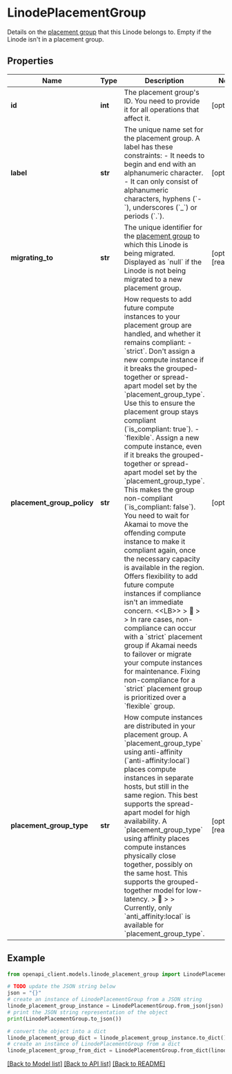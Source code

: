 # LinodePlacementGroup

Details on the [placement group](https://www.linode.com/docs/products/compute/compute-instances/guides/placement-groups/) that this Linode belongs to. Empty if the Linode isn't in a placement group.

## Properties

Name | Type | Description | Notes
------------ | ------------- | ------------- | -------------
**id** | **int** | The placement group&#39;s ID. You need to provide it for all operations that affect it. | [optional] 
**label** | **str** | The unique name set for the placement group. A label has these constraints:  - It needs to begin and end with an alphanumeric character. - It can only consist of alphanumeric characters, hyphens (&#x60;-&#x60;), underscores (&#x60;_&#x60;) or periods (&#x60;.&#x60;). | [optional] 
**migrating_to** | **str** | The unique identifier for the [placement group](https://techdocs.akamai.com/cloud-computing/docs/work-with-placement-groups) to which this Linode is being migrated. Displayed as &#x60;null&#x60; if the Linode is not being migrated to a new placement group. | [optional] [readonly] 
**placement_group_policy** | **str** | How requests to add future compute instances to your placement group are handled, and whether it remains compliant:  - &#x60;strict&#x60;. Don&#39;t assign a new compute instance if it breaks the grouped-together or spread-apart model set by the &#x60;placement_group_type&#x60;. Use this to ensure the placement group stays compliant (&#x60;is_compliant: true&#x60;). - &#x60;flexible&#x60;. Assign a new compute instance, even if it breaks the grouped-together or spread-apart model set by the &#x60;placement_group_type&#x60;. This makes the group non-compliant (&#x60;is_compliant: false&#x60;). You need to wait for Akamai to move the offending compute instance to make it compliant again, once the necessary capacity is available in the region. Offers flexibility to add future compute instances if compliance isn&#39;t an immediate concern.  &lt;&lt;LB&gt;&gt;  &gt; 📘 &gt; &gt; In rare cases, non-compliance can occur with a &#x60;strict&#x60; placement group if Akamai needs to failover or migrate your compute instances for maintenance. Fixing non-compliance for a &#x60;strict&#x60; placement group is prioritized over a &#x60;flexible&#x60; group. | [optional] 
**placement_group_type** | **str** | How compute instances are distributed in your placement group. A &#x60;placement_group_type&#x60; using anti-affinity (&#x60;anti-affinity:local&#x60;) places compute instances in separate hosts, but still in the same region. This best supports the spread-apart model for high availability. A &#x60;placement_group_type&#x60; using affinity places compute instances physically close together, possibly on the same host. This supports the grouped-together model for low-latency.  &gt; 📘 &gt; &gt; Currently, only &#x60;anti_affinity:local&#x60; is available for &#x60;placement_group_type&#x60;. | [optional] [readonly] 

## Example

```python
from openapi_client.models.linode_placement_group import LinodePlacementGroup

# TODO update the JSON string below
json = "{}"
# create an instance of LinodePlacementGroup from a JSON string
linode_placement_group_instance = LinodePlacementGroup.from_json(json)
# print the JSON string representation of the object
print(LinodePlacementGroup.to_json())

# convert the object into a dict
linode_placement_group_dict = linode_placement_group_instance.to_dict()
# create an instance of LinodePlacementGroup from a dict
linode_placement_group_from_dict = LinodePlacementGroup.from_dict(linode_placement_group_dict)
```
[[Back to Model list]](../README.md#documentation-for-models) [[Back to API list]](../README.md#documentation-for-api-endpoints) [[Back to README]](../README.md)


